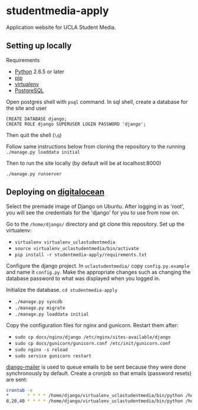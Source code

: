 # studentmedia-apply
Application website for UCLA Student Media.

## Setting up locally

Requirements
* [Python](https://www.python.org/) 2.6.5 or later
* [pip](https://pip.pypa.io/en/stable/installing.html)
* [virtualenv](https://virtualenv.pypa.io/en/latest/installation.html)
* [PostgreSQL](http://www.postgresql.org/download/)

Open postgres shell with `psql` command. In sql shell, create a database for the site and user

	CREATE DATABASE django;
	CREATE ROLE django SUPERUSER LOGIN PASSWORD 'django';

Then quit the shell (`\q`)

Follow same instructions below from cloning the repository to the running `./manage.py loaddata initial`

Then to run the site locally (by default will be at localhost:8000)
	
	./manage.py runserver
	
## Deploying on [digitalocean](https://www.digitalocean.com/)
Select the premade image of Django on Ubuntu.  After logging in as 'root', you will see the credentials for the 'django' for you to use from now on.

Go to the `/home/django/` directory and git clone this repository.
Set up the virtualenv:
* `virtualenv virtualenv_uclastudentmedia`
* `source virtualenv_uclastudentmedia/bin/activate`
* `pip install -r studentmedia-apply/requirements.txt`

Configure the django project. In `uclastudentmedia/` copy `config.py.example` and name it `config.py`.  Make the appropriate changes such as changing the database password to what was displayed when you logged in.

Initialize the database.  `cd studentmedia-apply`
* `./manage.py syncdb`
* `./manage.py migrate`
* `./manage.py loaddata initial`

Copy the configuration files for nginx and gunicorn.  Restart them after: 
* `sudo cp docs/nginx/django /etc/nginx/sites-available/django`
* `sudo cp docs/gunicorn/gunicorn.conf /etc/init/gunicorn.conf`
* `sudo nginx -s reload`
* `sudo service gunicorn restart`

[django-mailer](https://github.com/pinax/django-mailer) is used to queue emails to be sent because they were done synchronously by default.  Create a cronjob so that emails (password resets) are sent:
```bash
crontab -e
*       * * * * /home/django/virtualenv_uclastudentmedia/bin/python /home/django/django_project/manage.py send_mail >> /home/django/logs/cron_mail.log 2>&1
0,20,40 * * * * /home/django/virtualenv_uclastudentmedia/bin/python /home/django/django_project/manage.py retry_deferred >> /home/django/logs/cron_mail_deferred.log 2>&1
```
